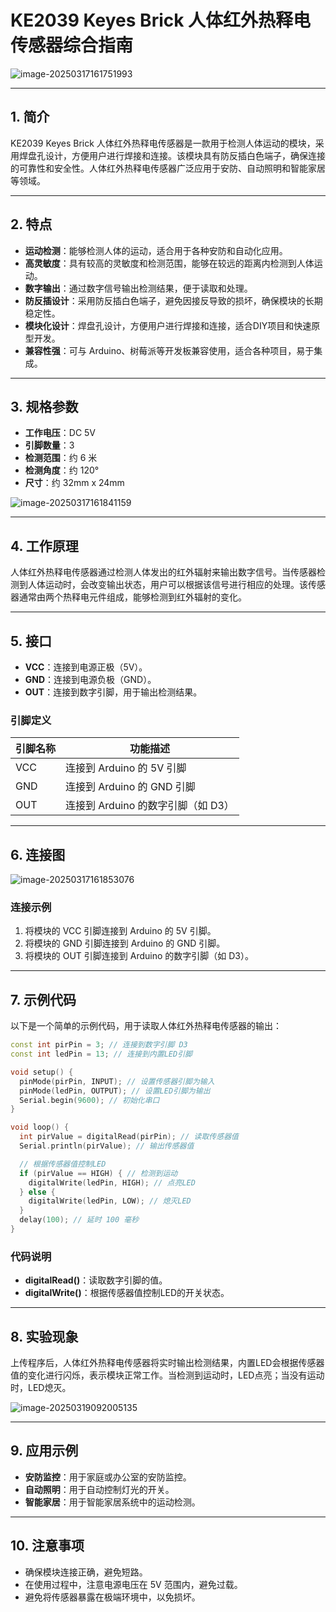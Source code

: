# KE2039 Keyes Brick 人体红外热释电传感器综合指南

![image-20250317161751993](media/image-20250317161751993.png)

---

## 1. 简介
KE2039 Keyes Brick 人体红外热释电传感器是一款用于检测人体运动的模块，采用焊盘孔设计，方便用户进行焊接和连接。该模块具有防反插白色端子，确保连接的可靠性和安全性。人体红外热释电传感器广泛应用于安防、自动照明和智能家居等领域。

---

## 2. 特点
- **运动检测**：能够检测人体的运动，适合用于各种安防和自动化应用。
- **高灵敏度**：具有较高的灵敏度和检测范围，能够在较远的距离内检测到人体运动。
- **数字输出**：通过数字信号输出检测结果，便于读取和处理。
- **防反插设计**：采用防反插白色端子，避免因接反导致的损坏，确保模块的长期稳定性。
- **模块化设计**：焊盘孔设计，方便用户进行焊接和连接，适合DIY项目和快速原型开发。
- **兼容性强**：可与 Arduino、树莓派等开发板兼容使用，适合各种项目，易于集成。

---

## 3. 规格参数
- **工作电压**：DC 5V  
- **引脚数量**：3  
- **检测范围**：约 6 米  
- **检测角度**：约 120°  
- **尺寸**：约 32mm x 24mm  

![image-20250317161841159](media/image-20250317161841159.png)

---

## 4. 工作原理
人体红外热释电传感器通过检测人体发出的红外辐射来输出数字信号。当传感器检测到人体运动时，会改变输出状态，用户可以根据该信号进行相应的处理。该传感器通常由两个热释电元件组成，能够检测到红外辐射的变化。

---

## 5. 接口
- **VCC**：连接到电源正极（5V）。
- **GND**：连接到电源负极（GND）。
- **OUT**：连接到数字引脚，用于输出检测结果。

### 引脚定义
| 引脚名称 | 功能描述                     |
|----------|------------------------------|
| VCC      | 连接到 Arduino 的 5V 引脚   |
| GND      | 连接到 Arduino 的 GND 引脚  |
| OUT      | 连接到 Arduino 的数字引脚（如 D3） |

---

## 6. 连接图
![image-20250317161853076](media/image-20250317161853076.png)

### 连接示例
1. 将模块的 VCC 引脚连接到 Arduino 的 5V 引脚。
2. 将模块的 GND 引脚连接到 Arduino 的 GND 引脚。
3. 将模块的 OUT 引脚连接到 Arduino 的数字引脚（如 D3）。

---

## 7. 示例代码
以下是一个简单的示例代码，用于读取人体红外热释电传感器的输出：
```cpp
const int pirPin = 3; // 连接到数字引脚 D3
const int ledPin = 13; // 连接到内置LED引脚

void setup() {
  pinMode(pirPin, INPUT); // 设置传感器引脚为输入
  pinMode(ledPin, OUTPUT); // 设置LED引脚为输出
  Serial.begin(9600); // 初始化串口
}

void loop() {
  int pirValue = digitalRead(pirPin); // 读取传感器值
  Serial.println(pirValue); // 输出传感器值

  // 根据传感器值控制LED
  if (pirValue == HIGH) { // 检测到运动
    digitalWrite(ledPin, HIGH); // 点亮LED
  } else {
    digitalWrite(ledPin, LOW); // 熄灭LED
  }
  delay(100); // 延时 100 毫秒
}
```

### 代码说明
- **digitalRead()**：读取数字引脚的值。
- **digitalWrite()**：根据传感器值控制LED的开关状态。

---

## 8. 实验现象
上传程序后，人体红外热释电传感器将实时输出检测结果，内置LED会根据传感器值的变化进行闪烁，表示模块正常工作。当检测到运动时，LED点亮；当没有运动时，LED熄灭。

![image-20250319092005135](media/image-20250319092005135.png)

---

## 9. 应用示例
- **安防监控**：用于家庭或办公室的安防监控。
- **自动照明**：用于自动控制灯光的开关。
- **智能家居**：用于智能家居系统中的运动检测。

---

## 10. 注意事项
- 确保模块连接正确，避免短路。
- 在使用过程中，注意电源电压在 5V 范围内，避免过载。
- 避免将传感器暴露在极端环境中，以免损坏。

